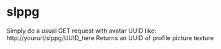 # slppg

Simply do a usual GET request with avatar UUID like: http://yoururl/slppg/UUID_here
Returns an UUID of profile picture texture
